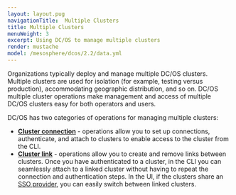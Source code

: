 ```yaml
---
layout: layout.pug
navigationTitle:  Multiple Clusters
title: Multiple Clusters
menuWeight: 3
excerpt: Using DC/OS to manage multiple clusters
render: mustache
model: /mesosphere/dcos/2.2/data.yml
---
```


Organizations typically deploy and manage multiple DC/OS clusters. Multiple clusters are used for isolation (for example, testing versus production), accommodating geographic distribution, and so on. DC/OS multiple cluster operations make management and access of multiple DC/OS clusters easy for both operators and users.

DC/OS has two categories of operations for managing multiple clusters:

- **[Cluster connection](/mesosphere/dcos/2.2/administering-clusters/multiple-clusters/cluster-connections/)** - operations allow you to set up connections, authenticate, and attach to clusters to enable access to the cluster from the CLI.
- **[Cluster link](/mesosphere/dcos/2.2/administering-clusters/multiple-clusters/cluster-links/)** - operations allow you to create and remove links between clusters. Once you have authenticated to a cluster, in the CLI you can seamlessly attach to a linked cluster without having to repeat the connection and authentication steps. In the UI, if the clusters share an [SSO provider](/mesosphere/dcos/2.2/security/ent/sso/), you can easily switch between linked clusters.
